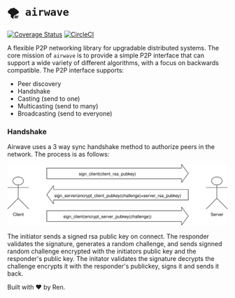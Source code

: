 # `🌪 airwave`

[![Coverage Status](https://coveralls.io/repos/github/renproject/aw/badge.svg?branch=master)](https://coveralls.io/github/renproject/aw?branch=master)
[![CircleCI](https://circleci.com/gh/renproject/aw/tree/master.svg?style=svg)](https://circleci.com/gh/renproject/aw/tree/imp%2Fhandshake)

A flexible P2P networking library for upgradable distributed systems. The core mission of `airwave` is to provide a simple P2P interface that can support a wide variety of different algorithms, with a focus on backwards compatible. The P2P interface supports:

- Peer discovery
- Handshake 
- Casting (send to one)
- Multicasting (send to many)
- Broadcasting (send to everyone)

### Handshake

Airwave uses a 3 way sync handshake method to authorize peers in the network. The process is as follows:

![](arch/handshake.svg)

The initiator sends a signed rsa public key on connect. The responder validates the signature, generates a random challenge, and sends signned random challenge encrypted with the initiators public key and the responder's public key. The initator validates the signature decrypts the challenge encrypts it with the responder's publickey, signs it and sends it back.

Built with ❤ by Ren. 

